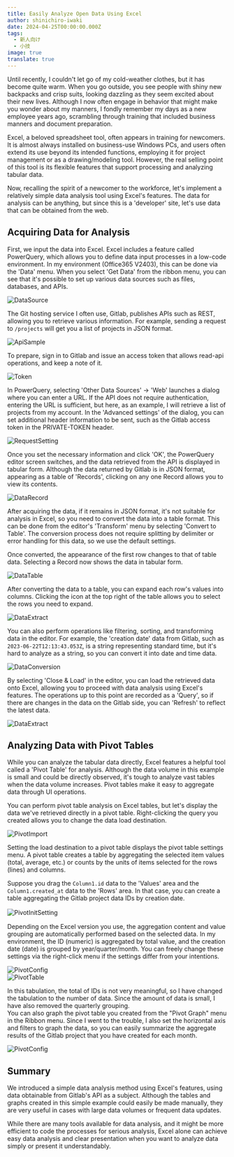 ```yaml
---
title: Easily Analyze Open Data Using Excel
author: shinichiro-iwaki
date: 2024-04-25T00:00:00.000Z
tags:
  - 新人向け
  - 小技
image: true
translate: true
---
```



Until recently, I couldn't let go of my cold-weather clothes, but it has become quite warm. When you go outside, you see people with shiny new backpacks and crisp suits, looking dazzling as they seem excited about their new lives. Although I now often engage in behavior that might make you wonder about my manners, I fondly remember my days as a new employee years ago, scrambling through training that included business manners and document preparation.

Excel, a beloved spreadsheet tool, often appears in training for newcomers. It is almost always installed on business-use Windows PCs, and users often extend its use beyond its intended functions, employing it for project management or as a drawing/modeling tool. However, the real selling point of this tool is its flexible features that support processing and analyzing tabular data.

Now, recalling the spirit of a newcomer to the workforce, let's implement a relatively simple data analysis tool using Excel's features. The data for analysis can be anything, but since this is a 'developer' site, let's use data that can be obtained from the web.

## Acquiring Data for Analysis
First, we input the data into Excel. Excel includes a feature called PowerQuery, which allows you to define data input processes in a low-code environment. In my environment (Office365 V2403), this can be done via the 'Data' menu. When you select 'Get Data' from the ribbon menu, you can see that it's possible to set up various data sources such as files, databases, and APIs.

![DataSource](/img/blogs/2024/0425_excel-data-analysis/datasource-menu.jpg)

The Git hosting service I often use, Gitlab, publishes APIs such as REST, allowing you to retrieve various information. For example, sending a request to `/projects` will get you a list of projects in JSON format.

![ApiSample](/img/blogs/2024/0425_excel-data-analysis/api-example.jpg)

To prepare, sign in to Gitlab and issue an access token that allows read-api operations, and keep a note of it.

![Token](/img/blogs/2024/0425_excel-data-analysis/gitlab-token.jpg)

In PowerQuery, selecting 'Other Data Sources' -> 'Web' launches a dialog where you can enter a URL. If the API does not require authentication, entering the URL is sufficient, but here, as an example, I will retrieve a list of projects from my account. In the 'Advanced settings' of the dialog, you can set additional header information to be sent, such as the Gitlab access token in the PRIVATE-TOKEN header.

![RequestSetting](/img/blogs/2024/0425_excel-data-analysis/datasource-setting.jpg)

Once you set the necessary information and click 'OK', the PowerQuery editor screen switches, and the data retrieved from the API is displayed in tabular form. Although the data returned by Gitlab is in JSON format, appearing as a table of 'Records', clicking on any one Record allows you to view its contents.

![DataRecord](/img/blogs/2024/0425_excel-data-analysis/datasource-record.jpg)

After acquiring the data, if it remains in JSON format, it's not suitable for analysis in Excel, so you need to convert the data into a table format. This can be done from the editor's 'Transform' menu by selecting 'Convert to Table'. The conversion process does not require splitting by delimiter or error handling for this data, so we use the default settings.

Once converted, the appearance of the first row changes to that of table data. Selecting a Record now shows the data in tabular form.

![DataTable](/img/blogs/2024/0425_excel-data-analysis/datasource-table.jpg)

After converting the data to a table, you can expand each row's values into columns. Clicking the icon at the top right of the table allows you to select the rows you need to expand.

![DataExtract](/img/blogs/2024/0425_excel-data-analysis/datasource-extracting.jpg)

You can also perform operations like filtering, sorting, and transforming data in the editor. For example, the 'creation date' data from Gitlab, such as `2023-06-22T12:13:43.053Z`, is a string representing standard time, but it's hard to analyze as a string, so you can convert it into date and time data.

![DataConversion](/img/blogs/2024/0425_excel-data-analysis/datasource-conversion.jpg)

By selecting 'Close & Load' in the editor, you can load the retrieved data onto Excel, allowing you to proceed with data analysis using Excel's features. The operations up to this point are recorded as a 'Query', so if there are changes in the data on the Gitlab side, you can 'Refresh' to reflect the latest data.

![DataExtract](/img/blogs/2024/0425_excel-data-analysis/extract-table.jpg)

## Analyzing Data with Pivot Tables
While you can analyze the tabular data directly, Excel features a helpful tool called a 'Pivot Table' for analysis. Although the data volume in this example is small and could be directly observed, it's tough to analyze vast tables when the data volume increases. Pivot tables make it easy to aggregate data through UI operations.

You can perform pivot table analysis on Excel tables, but let's display the data we've retrieved directly in a pivot table. Right-clicking the query you created allows you to change the data load destination.

![PivotImport](/img/blogs/2024/0425_excel-data-analysis/pivot-import.jpg)

Setting the load destination to a pivot table displays the pivot table settings menu. A pivot table creates a table by aggregating the selected item values (total, average, etc.) or counts by the units of items selected for the rows (lines) and columns.

Suppose you drag the `Column1.id` data to the 'Values' area and the `Column1.created_at` data to the 'Rows' area. In that case, you can create a table aggregating the Gitlab project data IDs by creation date.

![PivotInitSetting](/img/blogs/2024/0425_excel-data-analysis/pivot-create.jpg)　

Depending on the Excel version you use, the aggregation content and value grouping are automatically performed based on the selected data. In my environment, the ID (numeric) is aggregated by total value, and the creation date (date) is grouped by year/quarter/month. You can freely change these settings via the right-click menu if the settings differ from your intentions.

![PivotConfig](/img/blogs/2024/0425_excel-data-analysis/pivot-config.jpg)  
![PivotTable](/img/blogs/2024/0425_excel-data-analysis/pivot-table.jpg)

In this tabulation, the total of IDs is not very meaningful, so I have changed the tabulation to the number of data. Since the amount of data is small, I have also removed the quarterly grouping.  
You can also graph the pivot table you created from the "Pivot Graph" menu in the Ribbon menu. Since I went to the trouble, I also set the horizontal axis and filters to graph the data, so you can easily summarize the aggregate results of the Gitlab project that you have created for each month.

![PivotConfig](/img/blogs/2024/0425_excel-data-analysis/pivot-graph.jpg)

## Summary
We introduced a simple data analysis method using Excel's features, using data obtainable from Gitlab's API as a subject. Although the tables and graphs created in this simple example could easily be made manually, they are very useful in cases with large data volumes or frequent data updates.

While there are many tools available for data analysis, and it might be more efficient to code the processes for serious analysis, Excel alone can achieve easy data analysis and clear presentation when you want to analyze data simply or present it understandably.
